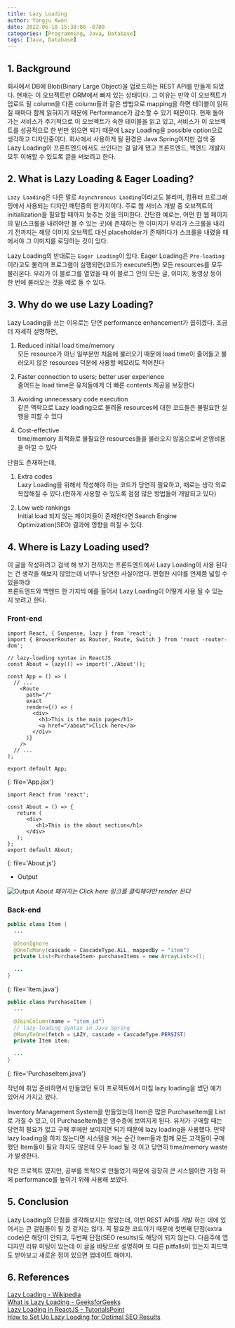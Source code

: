 ```yaml
---
title: Lazy Loading
author: Yongju Kwon
date: 2022-06-10 15:38:00 -0700
categories: [Programming, Java, Database]
tags: [Java, Database]
---
```


## 1. Background

회사에서 DB에 Blob(Binary Large Object)을 업로드하는 REST API를 만들게 되었다. 현재는 이 오브젝트만 ORM에서 빠져 있는 상태이다. 그 이유는 만약 이 오브젝트가 업로드 될 column을 다른 column들과 같은 방법으로 mapping을 하면 테이블이 읽혀질 때마다 함께 읽혀지기 때문에 Performance가 감소할 수 있기 때문이다. 현재 돌아가는 서비스가 주기적으로 이 오브젝트가 속한 테이블을 읽고 있고, 서비스가 이 오브젝트를 성공적으로 한 번만 읽으면 되기 때문에 Lazy Loading을 possible option으로 생각하고 디자인중이다. 회사에서 사용하게 될 환경은 Java Spring이지만 검색 중 Lazy Loading이 프론트엔드에서도 쓰인다는 걸 알게 됐고 프론트엔드, 백엔드 개발자 모두 이해할 수 있도록 글을 써보려고 한다.

## 2. What is Lazy Loading & Eager Loading?

`Lazy Loading`은 다른 말로 `Asynchronous Loading`이라고도 불리며, 컴퓨터 프로그래밍에서 사용되는 디자인 패턴중의 한가지이다. 주로 웹 서비스 개발 중 오브젝트의 initialization을 필요할 때까지 늦추는 것을 의미한다. 간단한 예로는, 어떤 한 웹 페이지의 밑(스크롤을 내려야만 볼 수 있는 곳)에 존재하는 한 이미지가 우리가 스크롤을 내리기 전까지는 해당 이미지 오브젝트 대신 placeholder가 존재하다가 스크롤을 내렸을 때에서야 그 이미지를 로딩하는 것이 있다.

Lazy Loading의 반대로는 `Eager Loading`이 있다. Eager Loading은 `Pre-loading`이라고도 불리며 프로그램이 실행되면(코드가 execute되면) 모든 resources를 모두 불러온다. 우리가 이 블로그를 열었을 때 이 블로그 안의 모든 글, 이미지, 동영상 등이 한 번에 불러오는 것을 예로 들 수 있다.

## 3. Why do we use Lazy Loading?

Lazy Loading을 쓰는 이유로는 단연 performance enhancement가 꼽히겠다. 조금 더 자세히 설명하면,

  1. Reduced initial load time/memory\
    모든 resource가 아닌 일부분만 처음에 불러오기 때문에 load time이 줄어들고 불러오지 않은 resources 덕분에 사용할 메모리도 적어진다

  2. Faster connection to users; better user experience\
    줄어드는 load time은 유저들에게 더 빠른 contents 제공을 보장한다

  3. Avoiding unnecessary code execution\
    같은 맥락으로 Lazy loading으로 불려올 resources에 대한 코드들은 불필요한 실행을 피할 수 있다

  4. Cost-effective\
    time/memory 최적화로 불필요한 resources들을 불러오지 않음으로써 운영비용을 아낄 수 있다

단점도 존재하는데,

  1. Extra codes\
    Lazy Loading을 위해서 작성해야 하는 코드가 당연히 필요하고, 때로는 생각 외로 복잡해질 수 있다.(편하게 사용할 수 있도록 점점 많은 방법들이 개발되고 있다)

  2. Low web rankings\
    Initial load 되지 않는 페이지들이 존재한다면 Search Engine Optimization(SEO) 결과에 영향을 미칠 수 있다.

## 4. Where is Lazy Loading used?

이 글을 작성하려고 검색 해 보기 전까지는 프론트엔드에서 Lazy Loading이 사용 된다는 건 생각을 해보지 않았는데 너무나 당연한 사실이었다. 편협한 시야를 언제쯤 넓힐 수 있을까😢\
프론트엔드와 백엔드 한 가지씩 예를 들어서 Lazy Loading이 어떻게 사용 될 수 있는 지 보려고 한다.

### Front-end

```react
import React, { Suspense, lazy } from 'react';
import { BrowserRouter as Router, Route, Switch } from 'react -router-dom';

// lazy-loading syntax in ReactJS
const About = lazy(() => import('./About'));

const App = () => (
  // ... 
    <Route
      path="/"
      exact
      render={() => (
        <div>
          <h1>This is the main page</h1>
          <a href="/about">Click here</a>
        </div>
      )}
    />
  // ...
);

export default App;
```
{: file='App.jsx'}
```react
import React from 'react';

const About = () => {
   return (
      <div>
         <h1>This is the about section</h1>
      </div>
   );
};
export default About;
```
{: file='About.js'}

- Output

![Output](/assets/img/20220610/Lazy.jpg)
_About 페이지는 Click here 링크를 클릭해야만 render 된다_

### Back-end

```java
public class Item {
  ...

  @JsonIgnore
  @OneToMany(cascade = CascadeType.ALL, mappedBy = "item")
  private List<PurchaseItem> purchaseItems = new ArrayList<>();

  ...
}
```
{: file='Item.java'}
```java
public class PurchaseItem {
  ...

  @JoinColumn(name = "item_id")
  // lazy-loading syntax in Java Spring
  @ManyToOne(fetch = LAZY, cascade = CascadeType.PERSIST)
  private Item item;

  ...
}
```
{: file='PurchaseItem.java'}

작년에 취업 준비하면서 만들었던 토이 프로젝트에서 마침 lazy loading을 썼던 예가 있어서 가지고 왔다.

Inventory Management System을 만들었는데 Item은 많은 PurchaseItem을 List로 가질 수 있고, 이 PurchaseItem들은 영수증에 보여지게 된다. 유저가 구매할 때는 당연히 필요가 없고 구매 후에만 보여지면 되기 때문에 lazy loading을 사용했다. 만약 lazy loading을 하지 않는다면 시스템을 켜는 순간 Item들과 함께 모든 고객들이 구매했던 Item들이 필요 하지도 않은데 모두 load 될 것 이고 당연히 time/memory waste가 발생한다.

작은 프로젝트 였지만, 공부를 목적으로 만들었기 때문에 굉장히 큰 시스템이란 가정 하에 performance를 높이기 위해 사용해 보았다.

## 5. Conclusion

Lazy Loading의 단점을 생각해보지는 않았는데, 이번 REST API를 개발 하는 데에 있어서는 큰 걸림돌이 될 것 같지는 않다. 꼭 필요한 코드이기 때문에 첫번째 단점(extra code)은 해당이 안되고, 두번째 단점(SEO results)도 해당이 되지 않는다. 다음주에 앱 디자인 리뷰 미팅이 있는데 이 글을 바탕으로 설명하며 또 다른 pitfalls이 있는지 피드백도 받아보고 새로운 점이 있으면 업데이트 해야지.

## 6. References
[Lazy Loading - Wikipedia](https://en.wikipedia.org/wiki/Lazy_loading)\
[What is Lazy Loading - GeeksforGeeks](https://www.geeksforgeeks.org/what-is-lazy-loading/)\
[Lazy Loading in ReactJS - TutorialsPoint](https://www.tutorialspoint.com/lazy-loading-in-reactjs)\
[How to Set Up Lazy Loading for Optimal SEO Results](https://www.webfx.com/seo/tech/lazy-loading-seo/)